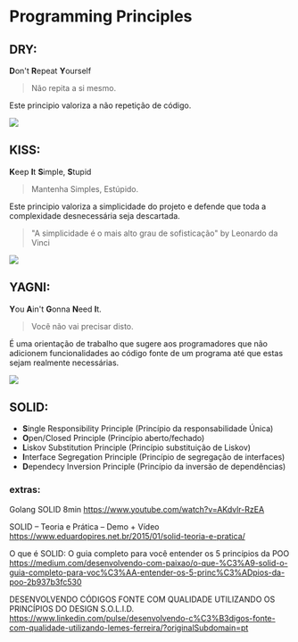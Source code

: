 # Programming Principles
## DRY:
**D**on't **R**epeat **Y**ourself
> Não repita a si mesmo.

Este principio valoriza a não repetição de código.

![](https://miro.medium.com/max/671/1*QemPnfHFxtlZhJRRdxna2Q.jpeg)

## KISS:
**K**eep **I**t **S**imple, **S**tupid
>  Mantenha Simples, Estúpido.

Este principio valoriza a simplicidade do projeto e defende que toda a complexidade desnecessária seja descartada.

> "A simplicidade é o mais alto grau de sofisticação" by Leonardo da Vinci

![](https://miro.medium.com/max/460/1*NlAtOtIUXxJKB4A5Vslfjg.jpeg)

## YAGNI:
**Y**ou **A**in't **G**onna **N**eed **I**t.

> Você não vai precisar disto.

É uma orientação de trabalho que sugere aos programadores que não adicionem funcionalidades ao código fonte de um programa até que estas sejam realmente necessárias.

![](https://miro.medium.com/max/700/1*8ZO18RptxihmNKJ90XmBoQ.png)

## SOLID:
* **S**ingle Responsibility Principle (Princípio da responsabilidade Única)
* **O**pen/Closed Principle (Princípio aberto/fechado)
* **L**iskov Substitution Principle (Princípio substituição de Liskov)
* **I**nterface Segregation Principle (Princípio de segregação de interfaces)
* **D**ependecy Inversion Principle (Princípio da inversão de dependências)



### extras:
Golang SOLID 8min
https://www.youtube.com/watch?v=AKdvlr-RzEA

SOLID – Teoria e Prática – Demo + Vídeo
https://www.eduardopires.net.br/2015/01/solid-teoria-e-pratica/

O que é SOLID: O guia completo para você entender os 5 princípios da POO
https://medium.com/desenvolvendo-com-paixao/o-que-%C3%A9-solid-o-guia-completo-para-voc%C3%AA-entender-os-5-princ%C3%ADpios-da-poo-2b937b3fc530

DESENVOLVENDO CÓDIGOS FONTE COM QUALIDADE UTILIZANDO OS PRINCÍPIOS DO DESIGN S.O.L.I.D.
https://www.linkedin.com/pulse/desenvolvendo-c%C3%B3digos-fonte-com-qualidade-utilizando-lemes-ferreira/?originalSubdomain=pt
